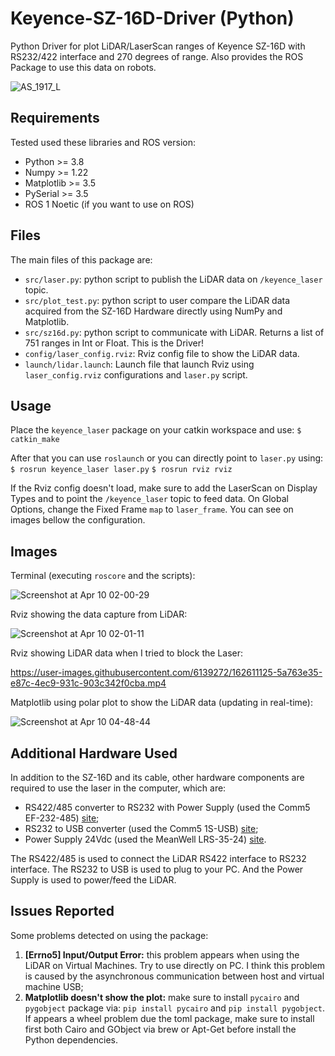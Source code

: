 # Keyence-SZ-16D-Driver (Python)

Python Driver for plot LiDAR/LaserScan ranges of Keyence SZ-16D with RS232/422 interface and 270 degrees of range.
Also provides the ROS Package to use this data on robots.

![AS_1917_L](https://user-images.githubusercontent.com/6139272/162611443-5d9e5e88-28f7-494e-b4b5-f2af5dca9033.png)

## Requirements

Tested used these libraries and ROS version:

* Python >= 3.8
* Numpy >= 1.22
* Matplotlib >= 3.5
* PySerial >= 3.5
* ROS 1 Noetic (if you want to use on ROS)

## Files

The main files of this package are:

* `src/laser.py`: python script to publish the LiDAR data on `/keyence_laser` topic.
* `src/plot_test.py`: python script to user compare the LiDAR data acquired from the SZ-16D Hardware directly using NumPy and Matplotlib.
* `src/sz16d.py`: python script to communicate with LiDAR. Returns a list of 751 ranges in Int or Float. This is the Driver!
* `config/laser_config.rviz`: Rviz config file to show the LiDAR data.
* `launch/lidar.launch`: Launch file that launch Rviz using `laser_config.rviz` configurations and `laser.py` script.

## Usage

Place the `keyence_laser` package on your catkin workspace and use:
`$ catkin_make`

After that you can use `roslaunch` or you can directly point to `laser.py` using:
`$ rosrun keyence_laser laser.py`
`$ rosrun rviz rviz`

If the Rviz config doesn't load, make sure to add the LaserScan on Display Types and to point the `/keyence_laser` topic to feed data. On Global Options, change the Fixed Frame `map` to `laser_frame`. You can see on images bellow the configuration.

## Images

Terminal (executing `roscore` and the scripts):

![Screenshot at Apr 10 02-00-29](https://user-images.githubusercontent.com/6139272/162610963-86ab6bc1-0f6f-4c17-a310-fb29c4066d3c.png)

Rviz showing the data capture from LiDAR:

![Screenshot at Apr 10 02-01-11](https://user-images.githubusercontent.com/6139272/162610973-c9163c72-9945-4692-8f88-480c06458cb8.png)


Rviz showing LiDAR data when I tried to block the Laser:

https://user-images.githubusercontent.com/6139272/162611125-5a763e35-e87c-4ec9-931c-903c342f0cba.mp4


Matplotlib using polar plot to show the LiDAR data (updating in real-time):

![Screenshot at Apr 10 04-48-44](https://user-images.githubusercontent.com/6139272/162610985-30755284-a3b4-4cb8-b22f-98e751c26183.png)


## Additional Hardware Used

In addition to the SZ-16D and its cable, other hardware components are required to use the laser in the computer, which are:

* RS422/485 converter to RS232 with Power Supply (used the Comm5 EF-232-485) [site](https://comm5.com.br/produtos/conversores/EF-232-485/);
* RS232 to USB converter (used the Comm5 1S-USB) [site](https://comm5.com.br/produtos/conversor-usb/1S-USB/);
* Power Supply 24Vdc (used the MeanWell LRS-35-24) [site](https://br.mouser.com/ProductDetail/MEAN-WELL/LRS-35-24?qs=vDxCgdWo2h9eBHrGk1xDdw%3D%3D).

The RS422/485 is used to connect the LiDAR RS422 interface to RS232 interface. The RS232 to USB is used to plug to your PC. And the Power Supply is used to power/feed the LiDAR.

## Issues Reported

Some problems detected on using the package:

 1. **[Errno5] Input/Output Error:** this problem appears when using the LiDAR on Virtual Machines. Try to use directly on PC. I think this problem is caused by the asynchronous communication between host and virtual machine USB;
 2. **Matplotlib doesn't show the plot:** make sure to install `pycairo` and `pygobject` package via: `pip install pycairo` and `pip install pygobject`. If appears a wheel problem due the toml package, make sure to install first both Cairo and GObject via brew or Apt-Get before install the Python dependencies.

